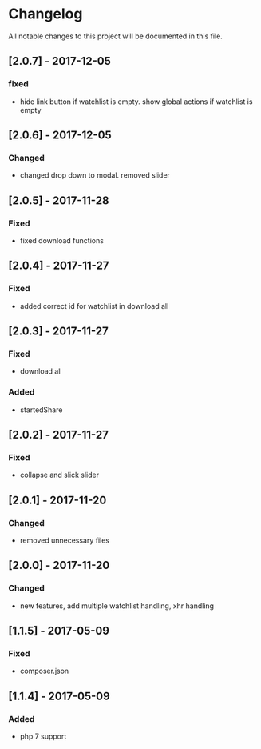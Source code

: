 # Changelog
All notable changes to this project will be documented in this file.


## [2.0.7] - 2017-12-05

### fixed
- hide link button if watchlist is empty. show global actions if watchlist is empty

## [2.0.6] - 2017-12-05

### Changed
- changed drop down to modal. removed slider

## [2.0.5] - 2017-11-28

### Fixed
- fixed download functions 

## [2.0.4] - 2017-11-27

### Fixed
- added correct id for watchlist in download all 

## [2.0.3] - 2017-11-27

### Fixed
- download all

### Added
- startedShare

## [2.0.2] - 2017-11-27

### Fixed
- collapse and slick slider

## [2.0.1] - 2017-11-20

### Changed
- removed unnecessary files

## [2.0.0] - 2017-11-20

### Changed
- new features, add multiple watchlist handling, xhr handling

## [1.1.5] - 2017-05-09

### Fixed
- composer.json

## [1.1.4] - 2017-05-09

### Added
- php 7 support
